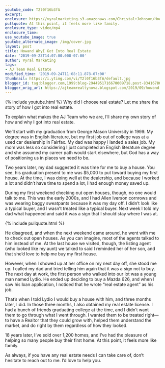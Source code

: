 ```yaml
---
youtube_code: T2l0f16b3fA
excerpt:
enclosure: https://vyralmarketing.s3.amazonaws.com/Christal+Johnson/Howand+WhyI+Got+Into+Real+Estate.mp4
pullquote: At this point, it feels more like family.
enclosure_type: video/mp4
enclosure_time:
use_youtube_image: true
youtube_alternate_image: /img/cover.jpg
layout: post
title: Howand WhyI Got Into Real Estate
date: '2019-09-23T14:07:00.000-07:00'
author: Vyral Marketing
tags:
- AJ Team Real Estate
modified_time: '2019-09-24T11:08:11.878-07:00'
thumbnail: https://i.ytimg.com/vi/T2l0f16b3fA/default.jpg
blogger_id: tag:blogger.com,1999:blog-2944951716670009718.post-8341678077570941029
blogger_orig_url: https://ajteamrealtynova.blogspot.com/2019/09/howand-whyi-got-into-real-estate.html
---
```

{% include youtube.html %}
Why did I choose real estate? Let me share the story of how I got into real estate.

To explain what makes the AJ Team who we are, I’ll share my own story of how and why I got into real estate.

We’ll start with my graduation from George Mason University in 1999. My degree was in English literature, but my first job out of college was at a used car dealership in Fairfax. My dad was happy I landed a sales job. My mom was less so considering I just completed an English literature degree and she assumed my career path would start elsewhere, but God has a way of positioning us in places we need to be.

Two years later, my dad suggested it was time for me to buy a house. You see, his graduation present to me was $5,000 to put toward buying my first house. At the time, I was doing well at the dealership, and because I worked a lot and didn’t have time to spend a lot, I had enough money saved up.

During my first weekend checking out open houses, though, no one would talk to me. This was the early 2000s, and I had Allen Iverson cornrows and was wearing baggy sweatpants because it was my day off. I didn’t look like a typical buyer, and I wasn’t treated like a typical buyer. Next week I told my dad what happened and said it was a sign that I should stay where I was at.

{% include pullquote.html %}

He disagreed, and when the next weekend came around, he went with me to check out open houses. As you can imagine, most of the agents talked to him instead of me. At the last house we visited, though, the listing agent (who looked like my aunt) we talked to said I reminded her of her son, and that she’d love to help me buy my first house.

However, when I showed up at her office on my next day off, she stood me up. I called my dad and tried telling him again that it was a sign not to buy. The next day at work, the first person who walked into our lot was a young man named Lydio. He ended up deciding to buy a Mazda 626, and when I saw his loan application, I noticed that he wrote “real estate agent” as his job.

That’s when I told Lydio I would buy a house with him, and three months later, I did. In those three months, I also obtained my real estate license. I had a bunch of friends graduating college at the time, and I didn’t want them to go through what I went through. I wanted them to be treated right—to have a Realtor that they could grow with, helped them understand the market, and do right by them regardless of how they looked.

18 years later, I’ve sold over 1,200 homes, and I’ve had the pleasure of helping so many people buy their first home. At this point, it feels more like family.

As always, if you have any real estate needs I can take care of, don’t hesitate to reach out to me. I’d love to help you.
